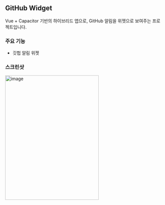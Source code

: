 ## GitHub Widget

Vue + Capacitor 기반의 하이브리드 앱으로, GitHub 알림을 위젯으로 보여주는 프로젝트입니다.

### 주요 기능

- 깃헙 알림 위젯

### 스크린샷

<img width="300" height="400" alt="image" src="https://github.com/user-attachments/assets/bdfaf14d-d131-4778-b2a7-58716c82040b" />

